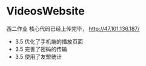 # VideosWebsite
西二作业
核心代码已经上传完毕，
http://47.101.136.187/
- 3.5 优化了手机端的播放页面
- 3.5 完善了密码的传输
- 3.5 使用了友盟统计
